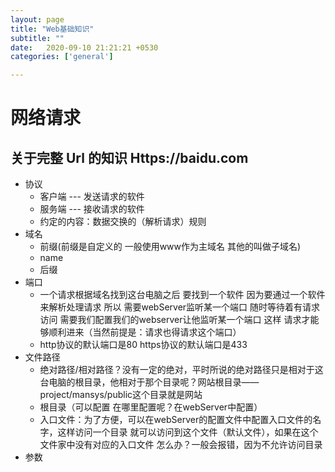 ```yaml
---
layout: page
title: "Web基础知识"
subtitle: ""
date:   2020-09-10 21:21:21 +0530
categories: ['general']

---  
```


# 网络请求
## 关于完整 Url 的知识 Https://baidu.com
 - 协议
     - 客户端 --- 发送请求的软件
     - 服务端 --- 接收请求的软件
     - 约定的内容：数据交换的（解析请求）规则
 - 域名
     - 前缀(前缀是自定义的 一般使用www作为主域名 其他的叫做子域名)
     - name
     - 后缀
 - 端口
     - 一个请求根据域名找到这台电脑之后 要找到一个软件 因为要通过一个软件来解析处理请求 所以 需要webServer监听某一个端口 随时等待着有请求访问 需要我们配置我们的webserver让他监听某一个端口 这样 请求才能够顺利进来（当然前提是：请求也得请求这个端口）
     - http协议的默认端口是80 https协议的默认端口是433
 - 文件路径
     - 绝对路径/相对路径？没有一定的绝对，平时所说的绝对路径只是相对于这台电脑的根目录，他相对于那个目录呢？网站根目录——project/mansys/public这个目录就是网站
     - 根目录（可以配置 在哪里配置呢？在webServer中配置）
     - 入口文件：为了方便，可以在webServer的配置文件中配置入口文件的名字，这样访问一个目录 就可以访问到这个文件（默认文件），如果在这个文件家中没有对应的入口文件 怎么办？一般会报错，因为不允许访问目录
 - 参数 